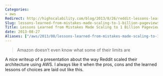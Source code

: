 ```yaml
---
Categories:  
- aws  
Redirect: http://highscalability.com/blog/2013/8/26/reddit-lessons-learned-from-mistakes-made-scaling-to-1-billi.html  
Slug: lessons-learned-from-mistakes-made-scaling-to-1-billion-pageviews-a-month  
Title: Lessons Learned from Mistakes Made Scaling to 1 Billion Pageviews a Month  
date: 2013-08-27  
Aliases: ["/aws/2013/08/lessons-learned-from-mistakes-made-scaling-to-1-billion-pageviews-a-month/"]  
---
```


>Amazon doesn’t even know what some of their limits are

A nice writeup of a presentation about the way Reddit scaled their architecture using AWS. I always like it when the pros, cons and the learned lessons of choices are laid out like this.
